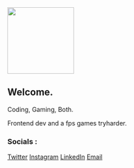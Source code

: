 <img src="https://i.imgur.com/jgGEtKJ.jpeg" style="width: 150px; height: 150px;"/>
<h2>Welcome.</h2>
<p>Coding, Gaming, Both.</p>
<p>Frontend dev and a fps games tryharder.</p>
<h3><b>Socials :</b></h3>
<a href="https://www.twitter.com/rioirsan31">Twitter</a>
<a href="https://www.instagram.com/yohanesrioirsan">Instagram</a>
<a href="https://www.linkedin.com/in/yohanes-rio-irsan-872689206/">LinkedIn</a>
<a href="mailto:rioirsan8@gmail.com">Email</a>
